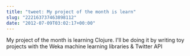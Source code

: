```yaml
---
title: "tweet: My project of the month is learn"
slug: "222163737463898112"
date: "2012-07-09T03:02:17+00:00"
---
```

My project of the month is learning Clojure. I'll be doing it by writing toy projects with the Weka machine learning libraries &amp; Twitter API